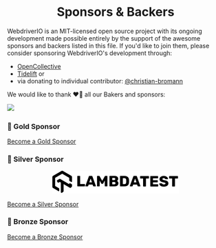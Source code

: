 <h1 align="center">Sponsors &amp; Backers</h1>

WebdriverIO is an MIT-licensed open source project with its ongoing development made possible entirely by the support of the awesome sponsors and backers listed in this file. If you'd like to join them, please consider sponsoring WebdriverIO's development through:

- [OpenCollective](https://opencollective.com/webdriverio)
- [Tidelift](https://www.tidelift.com/) or
- via donating to individual contributor: [@christian-bromann](https://github.com/sponsors/christian-bromann)

We would like to thank ❤️🙏 all our Bakers and sponsors:

<a href="https://opencollective.com/webdriverio"><img src="https://opencollective.com/webdriverio/tiers/baker.svg?avatarHeight=36&width=600"></a>

### 🥇 Gold Sponsor

[Become a Gold Sponsor](https://github.com/sponsors/christian-bromann/sponsorships?sponsor=christian-bromann&tier_id=303973&preview=false)

### 🥈 Silver Sponsor

<p align="center">
    <a href="https://www.lambdatest.com/"><img src="./.github/sponsors/LambdaTest_Black_Logo.svg" alt="Lambdatest" /></a>
</p>

[Become a Silver Sponsor](https://github.com/sponsors/christian-bromann/sponsorships?sponsor=christian-bromann&tier_id=303966&preview=false)

### 🥉 Bronze Sponsor

[Become a Bronze Sponsor](https://github.com/sponsors/christian-bromann/sponsorships?sponsor=christian-bromann&tier_id=303965&preview=false)
